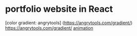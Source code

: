 # portfolio website in React

[color gradient: angrytools] (https://angrytools.com/gradient/) https://angrytools.com/gradient/
[animation ](https://animista.net/play/basic)